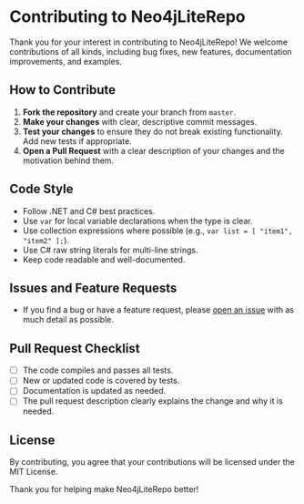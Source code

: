 # Contributing to Neo4jLiteRepo

Thank you for your interest in contributing to Neo4jLiteRepo! We welcome contributions of all kinds, including bug fixes, new features, documentation improvements, and examples.

## How to Contribute

1. **Fork the repository** and create your branch from `master`.
2. **Make your changes** with clear, descriptive commit messages.
3. **Test your changes** to ensure they do not break existing functionality. Add new tests if appropriate.
4. **Open a Pull Request** with a clear description of your changes and the motivation behind them.

## Code Style
- Follow .NET and C# best practices.
- Use `var` for local variable declarations when the type is clear.
- Use collection expressions where possible (e.g., `var list = [ "item1", "item2" ];`).
- Use C# raw string literals for multi-line strings.
- Keep code readable and well-documented.

## Issues and Feature Requests
- If you find a bug or have a feature request, please [open an issue](https://github.com/wallism/Neo4jLiteRepo/issues) with as much detail as possible.

## Pull Request Checklist
- [ ] The code compiles and passes all tests.
- [ ] New or updated code is covered by tests.
- [ ] Documentation is updated as needed.
- [ ] The pull request description clearly explains the change and why it is needed.

## License
By contributing, you agree that your contributions will be licensed under the MIT License.

Thank you for helping make Neo4jLiteRepo better!
